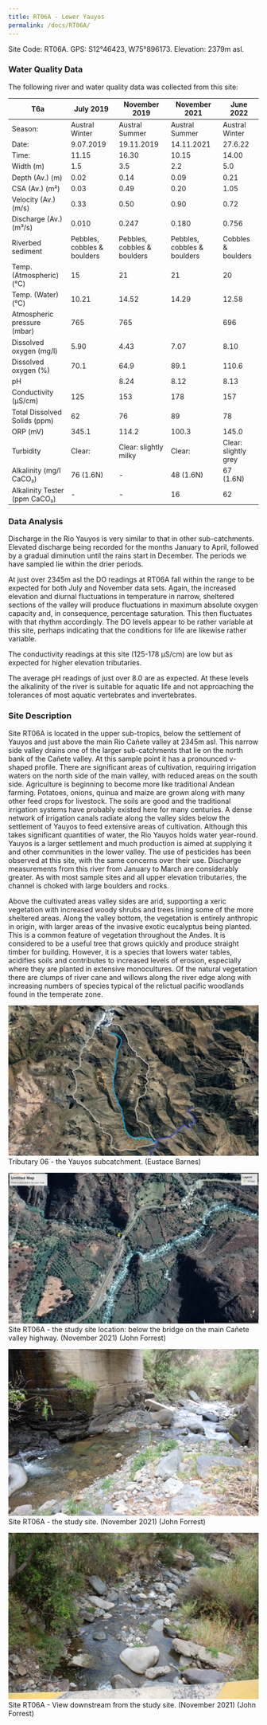 ```yaml
---
title: RT06A - Lower Yauyos
permalink: /docs/RT06A/
---
```



Site Code: RT06A.  GPS: S12°46423, W75°896173. Elevation:
2379m asl.


### Water Quality Data

The following river and water quality data was collected from this site:

|     T6a                              |     July 2019                      |     November 2019                  |     November 2021                  |     June 2022               |
|--------------------------------------|------------------------------------|------------------------------------|------------------------------------|-----------------------------|
|     Season:                          |     Austral Winter                 |     Austral Summer                 |     Austral Summer                 |     Austral Winter          |
|     Date:                            |     9.07.2019                      |     19.11.2019                     |     14.11.2021                     |     27.6.22                 |
|     Time:                            |     11.15                          |     16.30                          |     10.15                          |     14.00                   |
|     Width (m)                        |     1.5                            |     3.5                            |     2.2                            |     5.0                     |
|     Depth (Av.) (m)                  |     0.02                           |     0.14                           |     0.09                           |     0.21                    |
|     CSA (Av.) (m²)                   |     0.03                           |     0.49                           |     0.20                           |     1.05                    |
|     Velocity (Av.) (m/s)             |     0.33                           |     0.50                           |     0.90                           |     0.72                    |
|     Discharge (Av.) (m³/s)           |     0.010                          |     0.247                          |     0.180                          |     0.756                   |
|     Riverbed sediment                |     Pebbles, cobbles & boulders    |     Pebbles, cobbles & boulders    |     Pebbles, cobbles & boulders    |     Cobbles & boulders      |
|     Temp. (Atmospheric) (°C)         |     15                             |     21                             |     21                             |     20                      |
|     Temp. (Water) (°C)               |     10.21                          |     14.52                          |     14.29                          |     12.58                   |
|     Atmospheric pressure (mbar)      |     765                            |     765                            |                                    |     696                     |
|     Dissolved oxygen (mg/l)          |     5.90                           |     4.43                           |     7.07                           |     8.10                    |
|     Dissolved oxygen (%)             |     70.1                           |     64.9                           |     89.1                           |     110.6                   |
|     pH                               |                                    |     8.24                           |     8.12                           |     8.13                    |
|     Conductivity (µS/cm)             |     125                            |     153                            |     178                            |     157                     |
|     Total Dissolved Solids (ppm)     |     62                             |     76                             |     89                             |     78                      |
|     ORP (mV)                         |     345.1                          |     114.2                          |     100.3                          |     145.0                   |
|     Turbidity                        |     Clear:                         |     Clear: slightly milky          |     Clear:                         |     Clear: slightly grey    |
|     Alkalinity (mg/l CaCO₃)          |     76 (1.6N)                      |     -                              |     48 (1.6N)                      |     67 (1.6N)               |
|     Alkalinity Tester (ppm CaCO₃)    |     -                              |     -                              |     16                             |     62                      |


### Data Analysis
Discharge in the Rio Yauyos is very similar to that in other sub-catchments. Elevated discharge being recorded for the months January to April, followed by a gradual diminution until the rains start in December. The periods we have sampled lie within the drier periods.   

At just over 2345m asl the DO readings at RT06A fall within the range to be expected for both July and November data sets. Again, the increased elevation and diurnal fluctuations in temperature in narrow, sheltered sections of the valley will produce fluctuations in maximum absolute oxygen capacity and, in consequence, percentage saturation. This then fluctuates with that rhythm accordingly. The DO levels appear to be rather variable at this site, perhaps indicating that the conditions for life are likewise rather variable.

The conductivity readings at this site (125-178 µS/cm) are low but as expected for higher elevation tributaries. 

The average pH readings of just over 8.0 are as expected. At these levels the alkalinity of the river is suitable for aquatic life and not approaching the tolerances of most aquatic vertebrates and invertebrates. 


### Site Description
Site RT06A is located in the upper sub-tropics, below the settlement of Yauyos and just above the main Rio Cañete valley at 2345m asl. This narrow side valley drains one of the larger sub-catchments that lie on the north bank of the Cañete valley. At this sample point it has a pronounced v-shaped profile. There are significant areas of cultivation, requiring irrigation waters on the north side of the main valley, with reduced areas on the south side. Agriculture is beginning to become more like traditional Andean farming. Potatoes, onions, quinua and maize are grown along with many other feed crops for livestock. The soils are good and the traditional irrigation systems have probably existed here for many centuries. A dense network of irrigation canals radiate along the valley sides below the settlement of Yauyos to feed extensive areas of cultivation. Although this takes significant quantities of water, the Rio Yauyos holds water year-round. Yauyos is a larger settlement and much production is aimed at supplying it and other communities in the lower valley. The use of pesticides has been observed at this site, with the same concerns over their use. Discharge measurements from this river from January to March are considerably greater. As with most sample sites and all upper elevation tributaries, the channel is choked with large boulders and rocks. 

Above the cultivated areas valley sides are arid, supporting a xeric vegetation with increased woody shrubs and trees lining some of the more sheltered areas. Along the valley bottom, the vegetation is entirely anthropic in origin, with larger areas of the invasive exotic eucalyptus being planted. This is a common feature of vegetation throughout the Andes. It is considered to be a useful tree that grows quickly and produce straight timber for building. However, it is a species that lowers water tables, acidifies soils and contributes to increased levels of erosion, especially where they are planted in extensive monocultures. Of the natural vegetation there are clumps of river cane and willows along the river edge along with increasing numbers of species typical of the relictual pacific woodlands found in the temperate zone. 


![Tributary T06 - the Yauyos subcatchment. (Eustace Barnes)](/assets/SiteDescriptions/T6/T6Yauyossubcatchment.jpg)
Tributary 06 - the Yauyos subcatchment. (Eustace Barnes)


![Site T06A - the study site location. (John Forrest)](/assets/SiteDescriptions/T6/RT06ALowerYauyosvalley.jpg)
Site RT06A - the study site location: below the bridge on the main Cañete valley highway. (November 2021) (John Forrest)


![Site T06A - the study site. (John Forrest)](/assets/SiteDescriptions/T6/T6AStudysite.JPG)
Site RT06A - the study site. (November 2021) (John Forrest)


![Site T06A - View downstream from the study site. (John Forrest)](/assets/SiteDescriptions/T6/T6AViewdownstream.JPG)
Site RT06A - View downstream from the study site. (November 2021) (John Forrest)

